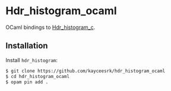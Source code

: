 # Hdr_histogram_ocaml

OCaml bindings to
[Hdr_histogram_c](https://github.com/HdrHistogram/HdrHistogram_c). 

## Installation

Install `hdr_histogram`:

```bash
$ git clone https://github.com/kayceesrk/hdr_histogram_ocaml
$ cd hdr_histogram_ocaml
$ opam pin add .
```
